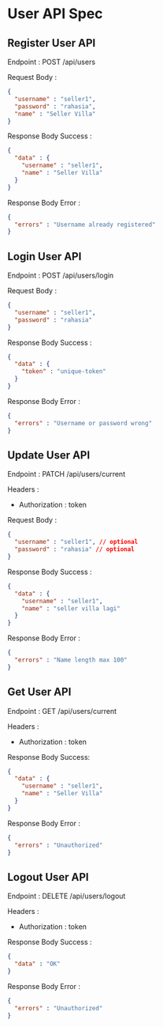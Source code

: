 # User API Spec

## Register User API

Endpoint :  POST /api/users

Request Body :

```json
{
  "username" : "seller1",
  "password" : "rahasia",
  "name" : "Seller Villa"
}
```


Response Body Success :

```json
{
  "data" : {
    "username" : "seller1",
    "name" : "Seller Villa"
  }
}
```

Response Body Error :

```json
{
  "errors" : "Username already registered"
}
```

## Login User API

Endpoint : POST /api/users/login

Request Body :

```json
{
  "username" : "seller1",
  "password" : "rahasia"
}
```

Response Body Success :

```json
{
  "data" : {
    "token" : "unique-token"
  }
}
```
Response Body Error :

```json
{
  "errors" : "Username or password wrong"
}
```

## Update User API

Endpoint : PATCH /api/users/current

Headers :
- Authorization : token

Request Body :

```json
{
  "username" : "seller1", // optional
  "password" : "rahasia" // optional
}
```

Response Body Success :

```json
{
  "data" : {
    "username" : "seller1",
    "name" : "seller villa lagi"
  }
}
```
Response Body Error :

```json
{
  "errors" : "Name length max 100"
}
```

## Get User API

Endpoint : GET /api/users/current

Headers :
- Authorization : token

Response Body Success:

```json
{
  "data" : {
    "username" : "seller1",
    "name" : "Seller Villa"
  }
}
```

Response Body Error :

```json
{
  "errors" : "Unauthorized"
}
```

## Logout User API

Endpoint : DELETE /api/users/logout

Headers :
- Authorization : token

Response Body Success :

```json
{
  "data" : "OK"
}
```

Response Body Error :

```json
{
  "errors" : "Unauthorized"
}
```